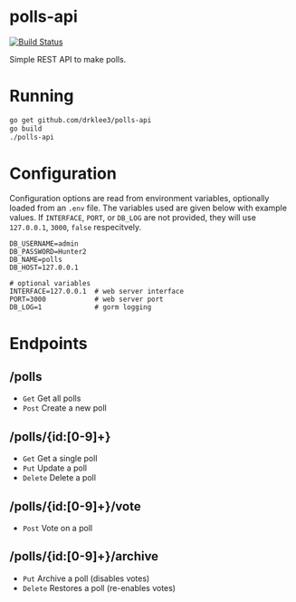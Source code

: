 # polls-api

[![Build Status](https://travis-ci.org/drklee3/polls-api.svg?branch=master)](https://travis-ci.org/drklee3/polls-api)

Simple REST API to make polls.

# Running

```bash
go get github.com/drklee3/polls-api
go build
./polls-api
```

# Configuration

Configuration options are read from environment variables, optionally loaded from an `.env` file.  The variables used are given below with example values. If `INTERFACE`, `PORT`, or `DB_LOG` are not provided, they will use `127.0.0.1`, `3000`, `false` respecitvely.

```shell
DB_USERNAME=admin
DB_PASSWORD=Hunter2
DB_NAME=polls
DB_HOST=127.0.0.1

# optional variables
INTERFACE=127.0.0.1  # web server interface
PORT=3000            # web server port
DB_LOG=1             # gorm logging
```

# Endpoints

## /polls

* `Get` Get all polls
* `Post` Create a new poll

## /polls/{id:[0-9]+}

* `Get` Get a single poll
* `Put` Update a poll
* `Delete` Delete a poll

## /polls/{id:[0-9]+}/vote

* `Post` Vote on a poll

## /polls/{id:[0-9]+}/archive

* `Put` Archive a poll (disables votes)
* `Delete` Restores a poll (re-enables votes)

